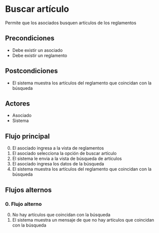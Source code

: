 # Buscar artículo

Permite que los asociados busquen artículos de los reglamentos

## Precondiciones

* Debe existir un asociado
* Debe existir un reglamento

## Postcondiciones

* El sistema muestra los artículos del reglamento que coincidan con la búsqueda

## Actores

* Asociado
* Sistema

## Flujo principal

0. El asociado ingresa a la vista de reglamentos
1. El asociado selecciona la opción de buscar artículo
2. El sistema le envia a la vista de búsqueda de artículos
3. El asociado ingresa los datos de la búsqueda
4. El sistema muestra los artículos del reglamento que coincidan con la búsqueda

## Flujos alternos

### 0.  Flujo alterno

0. No hay artículos que coincidan con la búsqueda
1. El sistema muestra un mensaje de que no hay artículos que coincidan con la búsqueda

